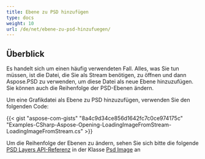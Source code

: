 ```yaml
---
title: Ebene zu PSD hinzufügen
type: docs
weight: 10
url: /de/net/ebene-zu-psd-hinzufuegen/
---
```


## **Überblick**
Es handelt sich um einen häufig verwendeten Fall. Alles, was Sie tun müssen, ist die Datei, die Sie als Stream benötigen, zu öffnen und dann Aspose.PSD zu verwenden, um diese Datei als neue Ebene hinzuzufügen. Sie können auch die Reihenfolge der PSD-Ebenen ändern.


Um eine Grafikdatei als Ebene zu PSD hinzuzufügen, verwenden Sie den folgenden Code:

{{< gist "aspose-com-gists" "8a4c9d34ce856d1642fc7c0ce974175c" "Examples-CSharp-Aspose-Opening-LoadingImageFromStream-LoadingImageFromStream.cs" >}}


Um die Reihenfolge der Ebenen zu ändern, sehen Sie sich bitte die folgende [PSD Layers API-Referenz](https://reference.aspose.com/psd/net/aspose.psd.fileformats.psd/psdimage/properties/layers) in der Klasse [Psd Image](https://reference.aspose.com/psd/net/aspose.psd.fileformats.psd/psdimage) an

